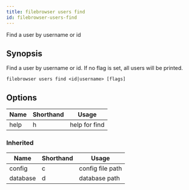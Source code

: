 ```yaml
---
title: filebrowser users find
id: filebrowser-users-find
---
```


Find a user by username or id

## Synopsis

Find a user by username or id. If no flag is set, all users will be printed.

```
filebrowser users find <id|username> [flags]
```

## Options

| Name | Shorthand | Usage |
|------|-----------|-------|
|help|h|help for find|

### Inherited

| Name | Shorthand | Usage |
|------|-----------|-------|
|config|c|config file path|
|database|d|database path|

